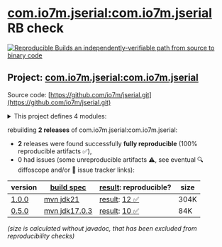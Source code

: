 [com.io7m.jserial:com.io7m.jserial](https://central.sonatype.com/artifact/com.io7m.jserial/com.io7m.jserial/versions) RB check
=======

[![Reproducible Builds](https://reproducible-builds.org/images/logos/rb.svg) an independently-verifiable path from source to binary code](https://reproducible-builds.org/)

## Project: [com.io7m.jserial:com.io7m.jserial](https://central.sonatype.com/artifact/com.io7m.jserial/com.io7m.jserial/versions)

Source code: [https://github.com/io7m/jserial.git](https://github.com/io7m/jserial.git)

<details><summary>This project defines 4 modules:</summary>

* [com.io7m.jserial:com.io7m.jserial](https://central.sonatype.com/artifact/com.io7m.jserial/com.io7m.jserial/1.0.0)
* [com.io7m.jserial:com.io7m.jserial.core](https://central.sonatype.com/artifact/com.io7m.jserial/com.io7m.jserial.core/1.0.0)
* [com.io7m.jserial:com.io7m.jserial.documentation](https://central.sonatype.com/artifact/com.io7m.jserial/com.io7m.jserial.documentation/1.0.0)
* [com.io7m.jserial:com.io7m.jserial.tests](https://central.sonatype.com/artifact/com.io7m.jserial/com.io7m.jserial.tests/1.0.0)
</details>

rebuilding **2 releases** of com.io7m.jserial:com.io7m.jserial:
- **2** releases were found successfully **fully reproducible** (100% reproducible artifacts :white_check_mark:),
- 0 had issues (some unreproducible artifacts :warning:, see eventual :mag: diffoscope and/or :memo: issue tracker links):

| version | [build spec](/BUILDSPEC.md) | [result](https://reproducible-builds.org/docs/jvm/): reproducible? | size |
| -- | --------- | ------ | -- |
| [1.0.0](https://central.sonatype.com/artifact/com.io7m.jserial/com.io7m.jserial/1.0.0/pom) | [mvn jdk21](com.io7m.jserial-1.0.0.buildspec) | [result](com.io7m.jserial-1.0.0.buildinfo): [12 :white_check_mark: ](com.io7m.jserial-1.0.0.buildcompare) | 304K |
| [0.5.0](https://central.sonatype.com/artifact/com.io7m.jserial/com.io7m.jserial/0.5.0/pom) | [mvn jdk17.0.3](com.io7m.jserial-0.5.0.buildspec) | [result](com.io7m.jserial-0.5.0.buildinfo): [10 :white_check_mark: ](com.io7m.jserial-0.5.0.buildcompare) | 84K |

<i>(size is calculated without javadoc, that has been excluded from reproducibility checks)</i>
